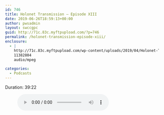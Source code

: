 ```yaml
---
id: 746
title: Holonet Transmission – Episode XIII
date: 2019-06-26T18:59:13+00:00
author: pwsadmin
layout: swccgpc
guid: http://71c.83c.myftpupload.com/?p=746
permalink: /holonet-transmission-episode-xiii/
enclosure:
  - |
    http://71c.83c.myftpupload.com/wp-content/uploads/2019/04/Holonet-Transmission-–-Episode-XII.mp3
    11382804
    audio/mpeg
    
categories:
  - Podcasts
---
```

 

Duration: 39:22<figure class="wp-block-audio"><audio controls src="http://71c.83c.myftpupload.com/wp-content/uploads/2019/04/Holonet-Transmission-–-Episode-XII.mp3"></audio></figure>